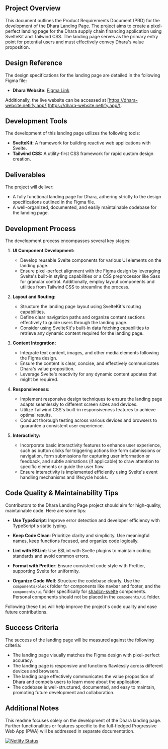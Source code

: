 ## Project Overview

This document outlines the Product Requirements Document (PRD) for the development of the Dhara Landing Page. The project aims to create a pixel-perfect landing page for the Dhara supply chain financing application using SvelteKit and Tailwind CSS. The landing page serves as the primary entry point for potential users and must effectively convey Dhara's value proposition.

## Design Reference

The design specifications for the landing page are detailed in the following Figma file:

- **Dhara Website:** [Figma Link](https://www.figma.com/design/H3RlTOuGCU6OctkLzokVf2/Ganak-%26-Dhara-COPY?node-id=3-2297&t=F0ZNjcJh9S2lmYu5-0)

Additionally, the live website can be accessed at [https://dhara-website.netlify.app/](https://dhara-website.netlify.app/).

## Development Tools

The development of this landing page utilizes the following tools:

- **SvelteKit:** A framework for building reactive web applications with Svelte.
- **Tailwind CSS:** A utility-first CSS framework for rapid custom design creation.

## Deliverables

The project will deliver:

- A fully functional landing page for Dhara, adhering strictly to the design specifications outlined in the Figma file.
- A well-organized, documented, and easily maintainable codebase for the landing page.

## Development Process

The development process encompasses several key stages:

1. **UI Component Development:**
   - Develop reusable Svelte components for various UI elements on the landing page.
   - Ensure pixel-perfect alignment with the Figma design by leveraging Svelte's built-in styling capabilities or a CSS preprocessor like Sass for granular control. Additionally, employ layout components and utilities from Tailwind CSS to streamline the process.

2. **Layout and Routing:**
   - Structure the landing page layout using SvelteKit's routing capabilities.
   - Define clear navigation paths and organize content sections effectively to guide users through the landing page.
   - Consider using SvelteKit's built-in data fetching capabilities to retrieve any dynamic content required for the landing page.

3. **Content Integration:**
   - Integrate text content, images, and other media elements following the Figma design.
   - Ensure the content is clear, concise, and effectively communicates Dhara's value proposition.
   - Leverage Svelte's reactivity for any dynamic content updates that might be required.

4. **Responsiveness:**
   - Implement responsive design techniques to ensure the landing page adapts seamlessly to different screen sizes and devices.
   - Utilize Tailwind CSS's built-in responsiveness features to achieve optimal results.
   - Conduct thorough testing across various devices and browsers to guarantee a consistent user experience.

5. **Interactivity:**
   - Incorporate basic interactivity features to enhance user experience, such as button clicks for triggering actions like form submissions or navigation, form submissions for capturing user information or feedback, and subtle animations (if applicable) to draw attention to specific elements or guide the user flow.
   - Ensure interactivity is implemented efficiently using Svelte's event handling mechanisms and lifecycle hooks.

## Code Quality & Maintainability Tips

Contributors to the Dhara Landing Page project should aim for high-quality, maintainable code. Here are some tips:

- **Use TypeScript**: Improve error detection and developer efficiency with TypeScript's static typing.

- **Keep Code Clean**: Prioritize clarity and simplicity. Use meaningful names, keep functions focused, and organize code logically.

- **Lint with ESLint**: Use ESLint with Svelte plugins to maintain coding standards and avoid common errors.

- **Format with Prettier**: Ensure consistent code style with Prettier, supporting Svelte for uniformity.

- **Organize Code Well**: Structure the codebase clearly. Use the `components/block` folder for components like navbar and footer, and the `components/ui` folder specifically for [shadcn-svelte](https://www.shadcn-svelte.com/docs) components. Personal components should not be placed in the `components/ui` folder.


Following these tips will help improve the project's code quality and ease future contributions.


## Success Criteria

The success of the landing page will be measured against the following criteria:

- The landing page visually matches the Figma design with pixel-perfect accuracy.
- The landing page is responsive and functions flawlessly across different devices and browsers.
- The landing page effectively communicates the value proposition of Dhara and compels users to learn more about the application.
- The codebase is well-structured, documented, and easy to maintain, promoting future development and collaboration.

## Additional Notes

This readme focuses solely on the development of the Dhara landing page. Further functionalities or features specific to the full-fledged Progressive Web App (PWA) will be addressed in separate documentation.

[![Netlify Status](https://api.netlify.com/api/v1/badges/1289829d-ba6d-41a3-8e21-d962bc89f263/deploy-status)](https://app.netlify.com/sites/dhara-website/deploys)